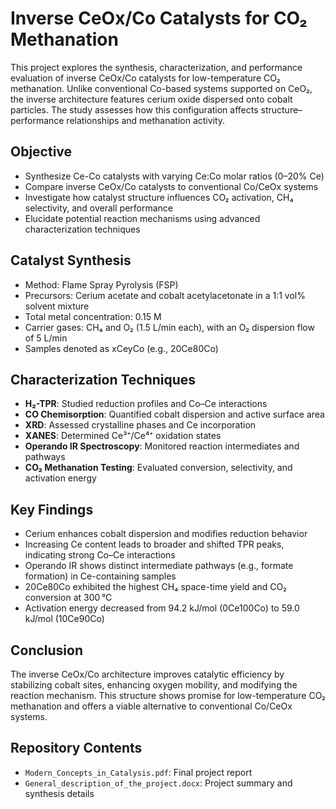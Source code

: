 # Inverse CeOx/Co Catalysts for CO₂ Methanation

This project explores the synthesis, characterization, and performance evaluation of inverse CeOx/Co catalysts for low-temperature CO₂ methanation. Unlike conventional Co-based systems supported on CeO₂, the inverse architecture features cerium oxide dispersed onto cobalt particles. The study assesses how this configuration affects structure–performance relationships and methanation activity.

## Objective

- Synthesize Ce-Co catalysts with varying Ce:Co molar ratios (0–20% Ce)
- Compare inverse CeOx/Co catalysts to conventional Co/CeOx systems
- Investigate how catalyst structure influences CO₂ activation, CH₄ selectivity, and overall performance
- Elucidate potential reaction mechanisms using advanced characterization techniques

## Catalyst Synthesis

- Method: Flame Spray Pyrolysis (FSP)
- Precursors: Cerium acetate and cobalt acetylacetonate in a 1:1 vol% solvent mixture
- Total metal concentration: 0.15 M
- Carrier gases: CH₄ and O₂ (1.5 L/min each), with an O₂ dispersion flow of 5 L/min
- Samples denoted as xCeyCo (e.g., 20Ce80Co)

## Characterization Techniques

- **H₂-TPR**: Studied reduction profiles and Co–Ce interactions
- **CO Chemisorption**: Quantified cobalt dispersion and active surface area
- **XRD**: Assessed crystalline phases and Ce incorporation
- **XANES**: Determined Ce³⁺/Ce⁴⁺ oxidation states
- **Operando IR Spectroscopy**: Monitored reaction intermediates and pathways
- **CO₂ Methanation Testing**: Evaluated conversion, selectivity, and activation energy

## Key Findings

- Cerium enhances cobalt dispersion and modifies reduction behavior
- Increasing Ce content leads to broader and shifted TPR peaks, indicating strong Co–Ce interactions
- Operando IR shows distinct intermediate pathways (e.g., formate formation) in Ce-containing samples
- 20Ce80Co exhibited the highest CH₄ space-time yield and CO₂ conversion at 300 °C
- Activation energy decreased from 94.2 kJ/mol (0Ce100Co) to 59.0 kJ/mol (10Ce90Co)

## Conclusion

The inverse CeOx/Co architecture improves catalytic efficiency by stabilizing cobalt sites, enhancing oxygen mobility, and modifying the reaction mechanism. This structure shows promise for low-temperature CO₂ methanation and offers a viable alternative to conventional Co/CeOx systems.

## Repository Contents

- `Modern_Concepts_in_Catalysis.pdf`: Final project report
- `General_description_of_the_project.docx`: Project summary and synthesis details


